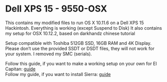 # Dell XPS 15 - 9550-OSX
This contains my modified files to run OS X 10.11.6 on a Dell XPS 15 Hackintosh. Everything is working (except Suspend to Disk)
It also contains my setup for OSX 10.12.2, based on darkhandz chinese tutorial

Setup compatible with Toshiba 512GB SSD, 16GB RAM and 4K Display. Please don’t use the provided SSDT or DSDT files, they will not work for your system. I removed my SMC (serials).


Follow this guide, if you want to make a working setup on your own for El Capitan: [guide][1]  
Follow my guide, if you want to install Sierra: [guide][2]


[1]:	http://www.tonymacx86.com/threads/guide-wip-dell-xps-15-9550-skylake-gtx960m-ssd-via-clover-uefi.192598/
[2]:  Tutorial_10.12.md
